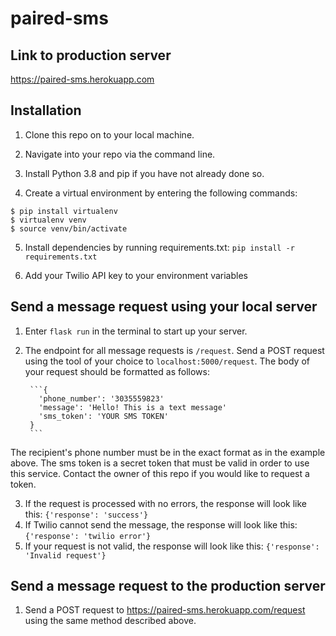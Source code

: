 # paired-sms
## Link to production server
https://paired-sms.herokuapp.com

## Installation

1. Clone this repo on to your local machine.

2. Navigate into your repo via the command line.

3. Install Python 3.8 and pip if you have not already done so.

4. Create a virtual environment by entering the following commands:
  ```
  $ pip install virtualenv
  $ virtualenv venv
  $ source venv/bin/activate
  ```
5. Install dependencies by running requirements.txt:
  `pip install -r requirements.txt`

6. Add your Twilio API key to your environment variables  


## Send a message request using your local server

1. Enter `flask run` in the terminal to start up your server.

2. The endpoint for all message requests is `/request`. Send a POST request using the
tool of your choice to `localhost:5000/request`. The body of your request should be formatted as
follows:

        ```{
          'phone_number': '3035559823'
          'message': 'Hello! This is a text message'
          'sms_token': 'YOUR SMS TOKEN'
        }
        ```
The recipient's phone number must be in the exact format as in the example above. The sms token
is a secret token that must be valid in order to use this service. Contact the owner of this repo
if you would like to request a token.

3. If the request is processed with no errors, the response will look like this:
        ```
        {'response': 'success'}
        ```
4. If Twilio cannot send the message, the response will look like this:
        ```
        {'response': 'twilio error'}
        ```
5. If your request is not valid, the response will look like this:
        ```
        {'response': 'Invalid request'}
        ```

## Send a message request to the production server

1. Send a POST request to https://paired-sms.herokuapp.com/request using the same method described above.
